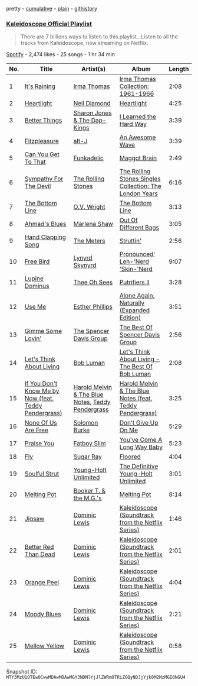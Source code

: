 pretty - [cumulative](/playlists/cumulative/37i9dQZF1DX7uhJIOvulOC.md) - [plain](/playlists/plain/37i9dQZF1DX7uhJIOvulOC) - [githistory](https://github.githistory.xyz/mackorone/spotify-playlist-archive/blob/main/playlists/plain/37i9dQZF1DX7uhJIOvulOC)

### [Kaleidoscope Official Playlist](https://open.spotify.com/playlist/37i9dQZF1DX7uhJIOvulOC)

> There are 7 billions ways to listen to this playlist...Listen to all the tracks from Kaleidoscope, now streaming on Netflix.

[Spotify](https://open.spotify.com/user/spotify) - 2,474 likes - 25 songs - 1 hr 34 min

| No. | Title | Artist(s) | Album | Length |
|---|---|---|---|---|
| 1 | [It's Raining](https://open.spotify.com/track/6939d7AvgMNTBS7tiqsdHW) | [Irma Thomas](https://open.spotify.com/artist/01Z8Z9K54zewyP04ZfGLSv) | [Irma Thomas Collection: 1961\-1966](https://open.spotify.com/album/3MhMYjRhAkiZ9F4GDkcpuy) | 2:08 |
| 2 | [Heartlight](https://open.spotify.com/track/3dC25ffC9Zlr8UysO3qqW3) | [Neil Diamond](https://open.spotify.com/artist/7mEIug7XUlQHikrFxjTWes) | [Heartlight](https://open.spotify.com/album/2v2fMp3DEe1ngLBQtRqMpR) | 4:25 |
| 3 | [Better Things](https://open.spotify.com/track/1lDrb5N8RmfD1USPQYPpUu) | [Sharon Jones & The Dap\-Kings](https://open.spotify.com/artist/6LufpoVlIYKQCu9Gjpk8B7) | [I Learned the Hard Way](https://open.spotify.com/album/4FZCwaWGcFqd2CBiJUcHnx) | 3:39 |
| 4 | [Fitzpleasure](https://open.spotify.com/track/7DdXf9x75iEVCHWfoRwRuR) | [alt\-J](https://open.spotify.com/artist/3XHO7cRUPCLOr6jwp8vsx5) | [An Awesome Wave](https://open.spotify.com/album/6k3vC8nep1BfqAIJ81L6OL) | 3:39 |
| 5 | [Can You Get To That](https://open.spotify.com/track/5lc9L9FeLBwlJPgEbq9uEw) | [Funkadelic](https://open.spotify.com/artist/450o9jw6AtiQlQkHCdH6Ru) | [Maggot Brain](https://open.spotify.com/album/3ywVzrwMQ3Kq43N9zBdBQm) | 2:49 |
| 6 | [Sympathy For The Devil](https://open.spotify.com/track/75zMKn5euxQdlkZgu4P42J) | [The Rolling Stones](https://open.spotify.com/artist/22bE4uQ6baNwSHPVcDxLCe) | [The Rolling Stones Singles Collection: The London Years](https://open.spotify.com/album/0ACOqjq9mQuCZry2kj5zkB) | 6:16 |
| 7 | [The Bottom Line](https://open.spotify.com/track/3jZcB4uYL7J1nhD9h1Dpqm) | [O.V\. Wright](https://open.spotify.com/artist/2eRG04xbRiI1AzY8uTCySk) | [The Bottom Line](https://open.spotify.com/album/0bDFKtBkBTJxTVLwZ8H80N) | 3:13 |
| 8 | [Ahmad's Blues](https://open.spotify.com/track/12UvbdBibLyCpwPvQMlQEB) | [Marlena Shaw](https://open.spotify.com/artist/0hirZ8kPPdM9pzXpoagB4w) | [Out Of Different Bags](https://open.spotify.com/album/3gdUM13NhBDjKDVXyKOioK) | 3:05 |
| 9 | [Hand Clapping Song](https://open.spotify.com/track/3COOd5xqfP3VUeTZtUKcvD) | [The Meters](https://open.spotify.com/artist/2JRvXPGWiINrnJljNJhG5s) | [Struttin'](https://open.spotify.com/album/3rnBsVeezZtrGh8QU9nbzg) | 2:56 |
| 10 | [Free Bird](https://open.spotify.com/track/5EWPGh7jbTNO2wakv8LjUI) | [Lynyrd Skynyrd](https://open.spotify.com/artist/4MVyzYMgTwdP7Z49wAZHx0) | [Pronounced' Leh\-'Nerd 'Skin\-'Nerd](https://open.spotify.com/album/6DExt1eX4lflLacVjHHbOs) | 9:07 |
| 11 | [Lupine Dominus](https://open.spotify.com/track/6MW8aQyILwnaTMAcful96e) | [Thee Oh Sees](https://open.spotify.com/artist/3qYfqdVwX0fil71onLpLkh) | [Putrifiers II](https://open.spotify.com/album/4Mb4d8OrougDMQalZ1c90i) | 3:28 |
| 12 | [Use Me](https://open.spotify.com/track/5eFfHWOxG08HgkpVoSEPBf) | [Esther Phillips](https://open.spotify.com/artist/0WZ7IgzdjPvwFdjDjjuZm7) | [Alone Again, Naturally \(Expanded Edition\)](https://open.spotify.com/album/5e5P0LttxIUtbeLjxtuftu) | 3:51 |
| 13 | [Gimme Some Lovin'](https://open.spotify.com/track/3yobZXbEQQJq7wBazWGDVg) | [The Spencer Davis Group](https://open.spotify.com/artist/3i9hP422d2KMjaupTzBNVS) | [The Best Of Spencer Davis Group](https://open.spotify.com/album/6hWcuAd9vwJ0Dqbobj3ksb) | 2:56 |
| 14 | [Let's Think About Living](https://open.spotify.com/track/2KwHEWuvd2JCWVK0oQyLkf) | [Bob Luman](https://open.spotify.com/artist/7GHomDn4a8u8k0AlUTwBWQ) | [Let's Think About Living \- The Best Of Bob Luman](https://open.spotify.com/album/7qABdp7hKAd4SzKleG7snt) | 2:08 |
| 15 | [If You Don't Know Me by Now \(feat\. Teddy Pendergrass\)](https://open.spotify.com/track/3NElqDNNnzvWYOwsbxLQKN) | [Harold Melvin & The Blue Notes](https://open.spotify.com/artist/438JBZR1AR0l04AzcYW9gy), [Teddy Pendergrass](https://open.spotify.com/artist/68kACMx6A3D2BYiO056MeQ) | [Harold Melvin & The Blue Notes \(feat\. Teddy Pendergrass\)](https://open.spotify.com/album/3Yqyi7rmyXYDbcc0qJzXef) | 3:25 |
| 16 | [None Of Us Are Free](https://open.spotify.com/track/1MBgaJoraHR7RHgAV58QU4) | [Solomon Burke](https://open.spotify.com/artist/4nts0oxMT67lVUoi5Kjxrb) | [Don't Give Up On Me](https://open.spotify.com/album/5fPt2yO2JG9ymtO1PNz5iK) | 5:29 |
| 17 | [Praise You](https://open.spotify.com/track/3yGy1JYz3zQKlxSgjgpQqX) | [Fatboy Slim](https://open.spotify.com/artist/4Y7tXHSEejGu1vQ9bwDdXW) | [You've Come A Long Way Baby](https://open.spotify.com/album/5oF9RaCKaF7e5siW9zdl6L) | 5:23 |
| 18 | [Fly](https://open.spotify.com/track/3uPfVXcjnpOjyzI3jb3js4) | [Sugar Ray](https://open.spotify.com/artist/4uN3DsfENc7dp0OLO0FEIb) | [Floored](https://open.spotify.com/album/3jMUfZpBUTZOl91khbj4ic) | 4:04 |
| 19 | [Soulful Strut](https://open.spotify.com/track/6v8mOtpRlXbG3BOauqPRHC) | [Young\-Holt Unlimited](https://open.spotify.com/artist/5r2DrmyTTiDTQaFz3tyX8W) | [The Definitive Young\-Holt Unlimited](https://open.spotify.com/album/6Piq6lFLq7hwbDgyS3pOgJ) | 3:01 |
| 20 | [Melting Pot](https://open.spotify.com/track/6EjWezCHHgaqxpQYhLSlP7) | [Booker T\. & the M.G.'s](https://open.spotify.com/artist/2vDV0T8sxx2ENnKXds75e5) | [Melting Pot](https://open.spotify.com/album/75TzwEVGXEdWHu4XjOuRF8) | 8:14 |
| 21 | [Jigsaw](https://open.spotify.com/track/26YwP9yDHHR7oohsqjF9u0) | [Dominic Lewis](https://open.spotify.com/artist/3L0d5AOt1pZZ2HxjJ15p2U) | [Kaleidoscope \(Soundtrack from the Netflix Series\)](https://open.spotify.com/album/5NneE2ZErwmfooc3nyj5y3) | 1:46 |
| 22 | [Better Red Than Dead](https://open.spotify.com/track/4uq0TaIF5WhNM91piRhXP8) | [Dominic Lewis](https://open.spotify.com/artist/3L0d5AOt1pZZ2HxjJ15p2U) | [Kaleidoscope \(Soundtrack from the Netflix Series\)](https://open.spotify.com/album/5NneE2ZErwmfooc3nyj5y3) | 2:01 |
| 23 | [Orange Peel](https://open.spotify.com/track/2lZBux5o2uMIT3mWeZ94z4) | [Dominic Lewis](https://open.spotify.com/artist/3L0d5AOt1pZZ2HxjJ15p2U) | [Kaleidoscope \(Soundtrack from the Netflix Series\)](https://open.spotify.com/album/5NneE2ZErwmfooc3nyj5y3) | 4:04 |
| 24 | [Moody Blues](https://open.spotify.com/track/27hcY2AQMyLxFjo62Rz6MW) | [Dominic Lewis](https://open.spotify.com/artist/3L0d5AOt1pZZ2HxjJ15p2U) | [Kaleidoscope \(Soundtrack from the Netflix Series\)](https://open.spotify.com/album/5NneE2ZErwmfooc3nyj5y3) | 2:21 |
| 25 | [Mellow Yellow](https://open.spotify.com/track/6d9r6Ylqk90SFejCA8Ggar) | [Dominic Lewis](https://open.spotify.com/artist/3L0d5AOt1pZZ2HxjJ15p2U) | [Kaleidoscope \(Soundtrack from the Netflix Series\)](https://open.spotify.com/album/5NneE2ZErwmfooc3nyj5y3) | 0:58 |

Snapshot ID: `MTY3MzU1OTEwOCwwMDAwMDAwMGY3NDNlYjJlZWRmOTRiZGQyNDJjYjk0M2MzMGI0NGU4`
